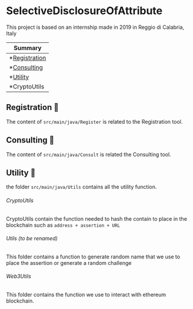 # SelectiveDisclosureOfAttribute


This project is based on an internship made in 2019 in Reggio di Calabria, Italy

| Summary|
| ------------- |
| *[Registration](#registration-pencil)  | 
| *[Consulting](#consulting-eyes) |
| *[Utility](#utility-wrench)|
|   *CryptoUtils

## Registration :pencil:

The content of ```src/main/java/Register``` is related to the Registration tool.

## Consulting :eyes:

The content of ```src/main/java/Consult``` is related the Consulting tool.

## Utility :wrench:

the folder ```src/main/java/Utils``` contains all the utility function.

###### CryptoUtils

CryptoUtils contain the function needed to hash the contain to place in the blockchain such as ```address + assertion + URL```

###### Utils (to be renamed)

This folder contains a function to generate random name that we use to place the assertion or generate a random challenge

###### Web3Utils

This folder contains the function we use to interact with ethereum blockchain.
